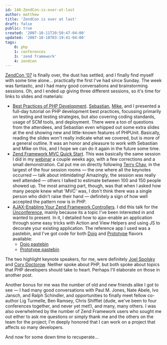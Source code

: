 ```yaml
---
id: 146-ZendCon-is-over-at-last
author: matthew
title: 'ZendCon is over at last'
draft: false
public: true
created: '2007-10-11T20:50:47-04:00'
updated: '2007-10-18T03:19:41-04:00'
tags:
    0: php
    1: conferences
    3: 'zend framework'
    4: zendcon
---
```

[ZendCon '07](http://www.zendcon.com/) is finally over, the dust has settled,
and I finally find myself with some time alone… practically the first I've had
since Sunday. The week was fantastic, and I had many good conversations and
brainstorming sessions. Oh, and I ended up giving three different sessions, so
it's time for links to slides and materials:

- [Best Practices of PHP Development](/uploads/2007-ZendCon-BestPractices.odp).
  [Sebastian](http://sebastian-bergmann.de/), [Mike](http://mikenaberezny.com/),
  and I presented a full-day tutorial on PHP development best practices,
  focussing primarily on testing and testing strategies, but also covering
  coding standards, usage of SCM tools, and deployment. There were a ton of
  questions from the attendees, and Sebastian even whipped out some extra slides
  at the end showing new and little-known features of PHPUnit. Basically,
  reading the slides won't really indicate what we covered, but is more of a
  general outline. It was an honor and pleasure to work with Sebastian and Mike
  on this, and I hope we can do it again in the future some time.
- [Zend Framework MVC Quick Start](/uploads/2007-ZendCon-MVC.ppt). This was
  basically the same session I did in my [webinar](http://www.zend.com/webinar)
  a couple weeks ago, with a few corrections and a small demonstration. Cal put
  me on directly following [Terry Chay](http://terrychay.com/blog), in the
  largest of the four session rooms — the one where all the keynotes occurred
  — talk about intimidating! Amazingly, the session was really well attended —
  others I talked to estimate between 100 and 150 people showed up. The most
  amazing part, though, was that when I asked how many people knew what 'MVC'
  was, I don't think there was a single person who didn't raise their hand —
  definitely a sign of how well accepted the pattern now is in PHP.
- [AJAX-Enabling Your Zend Framework Controllers](/uploads/2007-ZendCon-AjaxPresentation.odp).
  I did this talk for the [Unconference](http://www.zendcon.com/wiki/index.php?title=Uncon),
  mainly because its a topic I've been interested in and wanted to present. In
  it, I detailed how to ajax-enable an application through some easy tricks with
  Action and View Helpers and using JS to decorate your existing application.
  The reference app I used was a pastebin, and I've got code for both
  [Dojo](http://dojotoolkit.org) and [Prototype](http://prototypejs.org) flavors
  available:
  - [Dojo pastebin](/uploads/PastebinDojo.tar.gz)
  - [Prototype pastebin](/uploads/PastebinPrototype.tar.gz)

The two highlight keynote speakers, for me, were definitely [Joel Spolsky](http://www.joelonsoftware.com/)
and [Cory Doctorow](http://craphound.com/). Neither spoke about PHP, but both
spoke about topics that PHP developers should take to heart. Perhaps I'll
elaborate on those in another post.

Another bonus for me was the number of old and new friends alike I got to see —
I had many good conversations with Paul M. Jones, Nate Abele, Ivo Jansch, and
Ralph Schindler, and opportunities to finally meet fellow co-author Lig
Turmelle, Ben Ramsey, Chris Shifflet (dude, we've been to four conferences
together, and never yet met!), and many, many others. I was also overwhelmed by
the number of Zend Framework users who sought me out either to ask me questions
or simply thank me and the others on the team for the project; I'm deeply
honored that I can work on a project that affects so many developers.

And now for some down time to recuperate…
